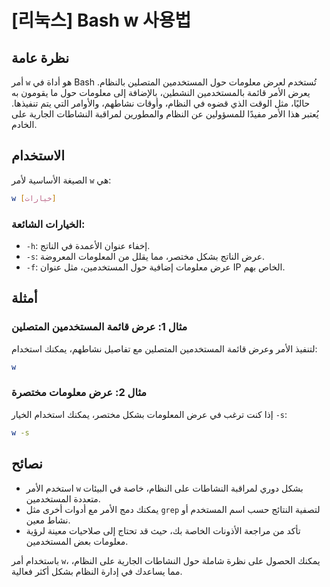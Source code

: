 # [리눅스] Bash w 사용법

## نظرة عامة
أمر `w` هو أداة في Bash تُستخدم لعرض معلومات حول المستخدمين المتصلين بالنظام. يعرض الأمر قائمة بالمستخدمين النشطين، بالإضافة إلى معلومات حول ما يقومون به حاليًا، مثل الوقت الذي قضوه في النظام، وأوقات نشاطهم، والأوامر التي يتم تنفيذها. يُعتبر هذا الأمر مفيدًا للمسؤولين عن النظام والمطورين لمراقبة النشاطات الجارية على الخادم.

## الاستخدام
الصيغة الأساسية لأمر `w` هي:

```bash
w [خيارات]
```

### الخيارات الشائعة:
- `-h`: إخفاء عنوان الأعمدة في الناتج.
- `-s`: عرض الناتج بشكل مختصر، مما يقلل من المعلومات المعروضة.
- `-f`: عرض معلومات إضافية حول المستخدمين، مثل عنوان IP الخاص بهم.

## أمثلة
### مثال 1: عرض قائمة المستخدمين المتصلين
لتنفيذ الأمر وعرض قائمة المستخدمين المتصلين مع تفاصيل نشاطهم، يمكنك استخدام:

```bash
w
```

### مثال 2: عرض معلومات مختصرة
إذا كنت ترغب في عرض المعلومات بشكل مختصر، يمكنك استخدام الخيار `-s`:

```bash
w -s
```

## نصائح
- استخدم الأمر `w` بشكل دوري لمراقبة النشاطات على النظام، خاصة في البيئات متعددة المستخدمين.
- يمكنك دمج الأمر مع أدوات أخرى مثل `grep` لتصفية النتائج حسب اسم المستخدم أو نشاط معين.
- تأكد من مراجعة الأذونات الخاصة بك، حيث قد تحتاج إلى صلاحيات معينة لرؤية معلومات بعض المستخدمين.

باستخدام أمر `w`، يمكنك الحصول على نظرة شاملة حول النشاطات الجارية على النظام، مما يساعدك في إدارة النظام بشكل أكثر فعالية.